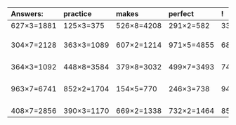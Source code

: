 | Answers: | practice | makes | perfect | ! |
| :--- | :--- | :--- | :--- | :--- |
| 627×3=1881 | 125×3=375 | 526×8=4208 | 291×2=582 | 335×4=1340 | 
|   |   |   |   |   | 
|   |   |   |   |   | 
|   |   |   |   |   | 
| 304×7=2128 | 363×3=1089 | 607×2=1214 | 971×5=4855 | 687×3=2061 | 
|   |   |   |   |   | 
|   |   |   |   |   | 
|   |   |   |   |   | 
|   |   |   |   |   | 
| 364×3=1092 | 448×8=3584 | 379×8=3032 | 499×7=3493 | 744×7=5208 | 
|   |   |   |   |   | 
|   |   |   |   |   | 
|   |   |   |   |   | 
|   |   |   |   |   | 
| 963×7=6741 | 852×2=1704 | 154×5=770 | 246×3=738 | 949×2=1898 | 
|   |   |   |   |   | 
|   |   |   |   |   | 
|   |   |   |   |   | 
|   |   |   |   |   | 
| 408×7=2856 | 390×3=1170 | 669×2=1338 | 732×2=1464 | 854×9=7686 | 

